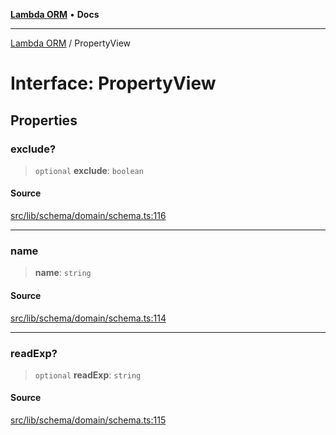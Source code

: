 [**Lambda ORM**](../README.md) • **Docs**

***

[Lambda ORM](../README.md) / PropertyView

# Interface: PropertyView

## Properties

### exclude?

> `optional` **exclude**: `boolean`

#### Source

[src/lib/schema/domain/schema.ts:116](https://github.com/lambda-orm/lambdaorm-base/blob/f5bdfd5d7ef4bf9d8223ee81080c8ed65a6bb693/src/lib/schema/domain/schema.ts#L116)

***

### name

> **name**: `string`

#### Source

[src/lib/schema/domain/schema.ts:114](https://github.com/lambda-orm/lambdaorm-base/blob/f5bdfd5d7ef4bf9d8223ee81080c8ed65a6bb693/src/lib/schema/domain/schema.ts#L114)

***

### readExp?

> `optional` **readExp**: `string`

#### Source

[src/lib/schema/domain/schema.ts:115](https://github.com/lambda-orm/lambdaorm-base/blob/f5bdfd5d7ef4bf9d8223ee81080c8ed65a6bb693/src/lib/schema/domain/schema.ts#L115)
